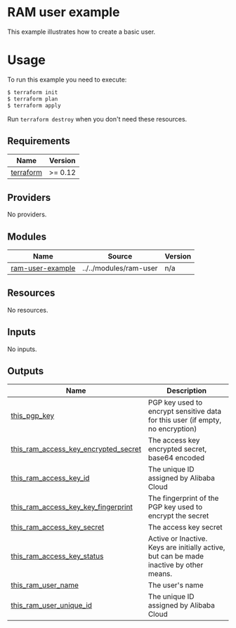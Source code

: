 # RAM user example

This example illustrates how to create a basic user.

# Usage

To run this example you need to execute:

```bash
$ terraform init
$ terraform plan
$ terraform apply
```

Run `terraform destroy` when you don't need these resources.

<!-- 在根目录下运行命令 `terraform-docs markdown . --output-file "./README.md"`，可将所有信息自动填充 -->
<!-- BEGIN_TF_DOCS -->
## Requirements

| Name | Version |
|------|---------|
| <a name="requirement_terraform"></a> [terraform](#requirement\_terraform) | >= 0.12 |

## Providers

No providers.

## Modules

| Name | Source | Version |
|------|--------|---------|
| <a name="module_ram-user-example"></a> [ram-user-example](#module\_ram-user-example) | ../../modules/ram-user | n/a |

## Resources

No resources.

## Inputs

No inputs.

## Outputs

| Name | Description |
|------|-------------|
| <a name="output_this_pgp_key"></a> [this\_pgp\_key](#output\_this\_pgp\_key) | PGP key used to encrypt sensitive data for this user (if empty, no encryption) |
| <a name="output_this_ram_access_key_encrypted_secret"></a> [this\_ram\_access\_key\_encrypted\_secret](#output\_this\_ram\_access\_key\_encrypted\_secret) | The access key encrypted secret, base64 encoded |
| <a name="output_this_ram_access_key_id"></a> [this\_ram\_access\_key\_id](#output\_this\_ram\_access\_key\_id) | The unique ID assigned by Alibaba Cloud |
| <a name="output_this_ram_access_key_key_fingerprint"></a> [this\_ram\_access\_key\_key\_fingerprint](#output\_this\_ram\_access\_key\_key\_fingerprint) | The fingerprint of the PGP key used to encrypt the secret |
| <a name="output_this_ram_access_key_secret"></a> [this\_ram\_access\_key\_secret](#output\_this\_ram\_access\_key\_secret) | The access key secret |
| <a name="output_this_ram_access_key_status"></a> [this\_ram\_access\_key\_status](#output\_this\_ram\_access\_key\_status) | Active or Inactive. Keys are initially active, but can be made inactive by other means. |
| <a name="output_this_ram_user_name"></a> [this\_ram\_user\_name](#output\_this\_ram\_user\_name) | The user's name |
| <a name="output_this_ram_user_unique_id"></a> [this\_ram\_user\_unique\_id](#output\_this\_ram\_user\_unique\_id) | The unique ID assigned by Alibaba Cloud |
<!-- END_TF_DOCS -->
